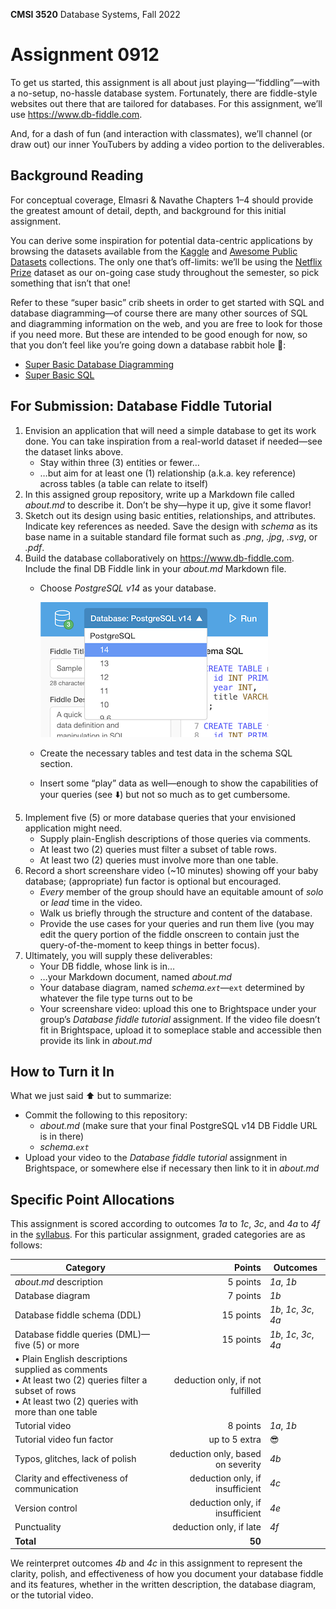 **CMSI 3520** Database Systems, Fall 2022

# Assignment 0912
To get us started, this assignment is all about just playing—“fiddling”—with a no-setup, no-hassle database system. Fortunately, there are fiddle-style websites out there that are tailored for databases. For this assignment, we’ll use https://www.db-fiddle.com.

And, for a dash of fun (and interaction with classmates), we’ll channel (or draw out) our inner YouTubers by adding a video portion to the deliverables.

## Background Reading
For conceptual coverage, Elmasri & Navathe Chapters 1–4 should provide the greatest amount of detail, depth, and background for this initial assignment.

You can derive some inspiration for potential data-centric applications by browsing the datasets available from the [Kaggle](https://www.kaggle.com/datasets) and [Awesome Public Datasets](https://github.com/awesomedata/awesome-public-datasets) collections. The only one that’s off-limits: we’ll be using the [Netflix Prize](https://www.kaggle.com/netflix-inc/netflix-prize-data) dataset as our on-going case study throughout the semester, so pick something that isn’t that one!

Refer to these “super basic” crib sheets in order to get started with SQL and database diagramming—of course there are many other sources of SQL and diagramming information on the web, and you are free to look for those if you need more. But these are intended to be good enough for now, so that you don’t feel like you’re going down a database rabbit hole 🐰:
- [Super Basic Database Diagramming](https://dondi.lmu.build/share/db/super-basic-database-diagramming.pdf)
- [Super Basic SQL](https://dondi.lmu.build/share/db/super-basic-sql.pdf)

## For Submission: Database Fiddle Tutorial
1. Envision an application that will need a simple database to get its work done. You can take inspiration from a real-world dataset if needed—see the dataset links above.
    * Stay within three (3) entities or fewer…
    * …but aim for at least one (1) relationship (a.k.a. key reference) across tables (a table can relate to itself)
2. In this assigned group repository, write up a Markdown file called _about.md_ to describe it. Don’t be shy—hype it up, give it some flavor!
3. Sketch out its design using basic entities, relationships, and attributes. Indicate key references as needed. Save the design with _schema_ as its base name in a suitable standard file format such as _.png_, _.jpg_, _.svg_, or _.pdf_.
4. Build the database collaboratively on https://www.db-fiddle.com. Include the final DB Fiddle link in your _about.md_ Markdown file.
    * Choose _PostgreSQL v14_ as your database.

      ![DB Fiddle PostgreSQL 14 screenshot](./images/fiddle-pgsql.png)

    * Create the necessary tables and test data in the schema SQL section.
    * Insert some “play” data as well—enough to show the capabilities of your queries (see ⬇️) but not so much as to get cumbersome.
5. Implement five (5) or more database queries that your envisioned application might need.
    * Supply plain-English descriptions of those queries via comments.
    * At least two (2) queries must filter a subset of table rows.
    * At least two (2) queries must involve more than one table.
6. Record a short screenshare video (~10 minutes) showing off your baby database; (appropriate) fun factor is optional but encouraged.
    * _Every_ member of the group should have an equitable amount of _solo_ or _lead_ time in the video.
    * Walk us briefly through the structure and content of the database.
    * Provide the use cases for your queries and run them live (you may edit the query portion of the fiddle onscreen to contain just the query-of-the-moment to keep things in better focus).
7. Ultimately, you will supply these deliverables:
    * Your DB fiddle, whose link is in…
    * …your Markdown document, named _about.md_
    * Your database diagram, named _schema.`ext`_—`ext` determined by whatever the file type turns out to be
    * Your screenshare video: upload this one to Brightspace under your group’s _Database fiddle tutorial_ assignment. If the video file doesn’t fit in Brightspace, upload it to someplace stable and accessible then provide its link in _about.md_

## How to Turn it In
What we just said ⬆️ but to summarize:
- Commit the following to this repository:
    * _about.md_ (make sure that your final PostgreSQL v14 DB Fiddle URL is in there)
    * _schema.`ext`_
- Upload your video to the _Database fiddle tutorial_ assignment in Brightspace, or somewhere else if necessary then link to it in _about.md_

## Specific Point Allocations
This assignment is scored according to outcomes _1a_ to _1c_, _3c_, and _4a_ to _4f_ in the [syllabus](https://dondi.lmu.build/fall2022/cmsi3520/cmsi3520-fall2022-syllabus.pdf). For this particular assignment, graded categories are as follows:

| Category | Points | Outcomes |
| -------- | -----: | -------- |
| _about.md_ description | 5 points | _1a_, _1b_ |
| Database diagram | 7 points | _1b_ |
| Database fiddle schema (DDL) | 15 points | _1b_, _1c_, _3c_, _4a_ |
| Database fiddle queries (DML)—five (5) or more | 15 points | _1b_, _1c_, _3c_, _4a_ |
| • Plain English descriptions supplied as comments<br>• At least two (2) queries filter a subset of rows<br>• At least two (2) queries with more than one table | deduction only, if not fulfilled | |
| Tutorial video | 8 points | _1a_, _1b_ |
| Tutorial video fun factor | up to 5 extra | 😎 |
| Typos, glitches, lack of polish | deduction only, based on severity | _4b_ |
| Clarity and effectiveness of communication | deduction only, if insufficient | _4c_ |
| Version control | deduction only, if insufficient | _4e_ |
| Punctuality | deduction only, if late | _4f_ |
| **Total** | **50** |

We reinterpret outcomes _4b_ and _4c_ in this assignment to represent the clarity, polish, and effectiveness of how you document your database fiddle and its features, whether in the written description, the database diagram, or the tutorial video.
